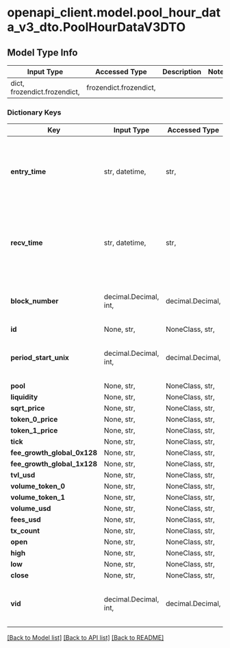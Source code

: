 # openapi_client.model.pool_hour_data_v3_dto.PoolHourDataV3DTO

## Model Type Info
Input Type | Accessed Type | Description | Notes
------------ | ------------- | ------------- | -------------
dict, frozendict.frozendict,  | frozendict.frozendict,  |  | 

### Dictionary Keys
Key | Input Type | Accessed Type | Description | Notes
------------ | ------------- | ------------- | ------------- | -------------
**entry_time** | str, datetime,  | str,  |  | [optional] value must conform to RFC-3339 date-time
**recv_time** | str, datetime,  | str,  |  | [optional] value must conform to RFC-3339 date-time
**block_number** | decimal.Decimal, int,  | decimal.Decimal,  |  | [optional] value must be a 64 bit integer
**id** | None, str,  | NoneClass, str,  |  | [optional] 
**period_start_unix** | decimal.Decimal, int,  | decimal.Decimal,  |  | [optional] value must be a 32 bit integer
**pool** | None, str,  | NoneClass, str,  |  | [optional] 
**liquidity** | None, str,  | NoneClass, str,  |  | [optional] 
**sqrt_price** | None, str,  | NoneClass, str,  |  | [optional] 
**token_0_price** | None, str,  | NoneClass, str,  |  | [optional] 
**token_1_price** | None, str,  | NoneClass, str,  |  | [optional] 
**tick** | None, str,  | NoneClass, str,  |  | [optional] 
**fee_growth_global_0x128** | None, str,  | NoneClass, str,  |  | [optional] 
**fee_growth_global_1x128** | None, str,  | NoneClass, str,  |  | [optional] 
**tvl_usd** | None, str,  | NoneClass, str,  |  | [optional] 
**volume_token_0** | None, str,  | NoneClass, str,  |  | [optional] 
**volume_token_1** | None, str,  | NoneClass, str,  |  | [optional] 
**volume_usd** | None, str,  | NoneClass, str,  |  | [optional] 
**fees_usd** | None, str,  | NoneClass, str,  |  | [optional] 
**tx_count** | None, str,  | NoneClass, str,  |  | [optional] 
**open** | None, str,  | NoneClass, str,  |  | [optional] 
**high** | None, str,  | NoneClass, str,  |  | [optional] 
**low** | None, str,  | NoneClass, str,  |  | [optional] 
**close** | None, str,  | NoneClass, str,  |  | [optional] 
**vid** | decimal.Decimal, int,  | decimal.Decimal,  |  | [optional] value must be a 64 bit integer

[[Back to Model list]](../../README.md#documentation-for-models) [[Back to API list]](../../README.md#documentation-for-api-endpoints) [[Back to README]](../../README.md)


